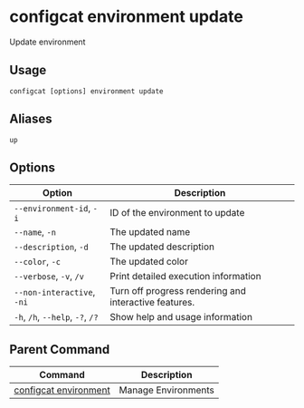 # configcat environment update
Update environment
## Usage
```
configcat [options] environment update
```
## Aliases
`up`
## Options
| Option | Description |
| ------ | ----------- |
| `--environment-id`, `-i` | ID of the environment to update |
| `--name`, `-n` | The updated name |
| `--description`, `-d` | The updated description |
| `--color`, `-c` | The updated color |
| `--verbose`, `-v`, `/v` | Print detailed execution information |
| `--non-interactive`, `-ni` | Turn off progress rendering and interactive features. |
| `-h`, `/h`, `--help`, `-?`, `/?` | Show help and usage information |
## Parent Command
| Command | Description |
| ------ | ----------- |
| [configcat environment](configcat-environment.md) | Manage Environments |
